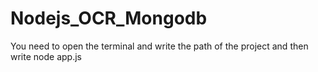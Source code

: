 # Nodejs_OCR_Mongodb
 You need to open the terminal and write  the path of the project
 and then write  node app.js
